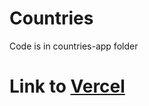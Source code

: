 # Countries

Code is in countries-app folder
# Link to [Vercel](https://countries-brown-three.vercel.app/) 
